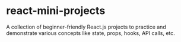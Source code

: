 # react-mini-projects
A collection of beginner-friendly React.js projects to practice and demonstrate various concepts like state, props, hooks, API calls, etc.

